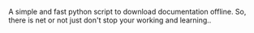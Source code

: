 A simple and fast python script to download documentation offline. So, there is net or not just don't stop your 
working and learning..